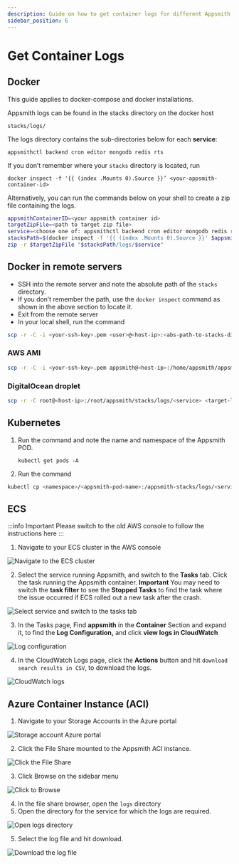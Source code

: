 ```yaml
---
description: Guide on how to get container logs for different Appsmith deployments
sidebar_position: 6
---
```


# Get Container Logs

## Docker

This guide applies to docker-compose and docker installations.

Appsmith logs can be found in the stacks directory on the docker host

`stacks/logs/`

The logs directory contains the sub-directories below for each **service**:

`appsmithctl backend cron editor mongodb redis rts`

If you don’t remember where your `stacks` directory is located, run

`docker inspect -f '{{ (index .Mounts 0).Source }}’ <your-appsmith-container-id>`

Alternatively, you can run the commands below on your shell to create a zip file containing the logs.

```bash
appsmithContainerID=<your appsmith container id>
targetZipFile=<path to target zip file>
service=<choose one of: appsmithctl backend cron editor mongodb redis rts | leave blank for all services>
stacksPath=$(docker inspect -f '{{ (index .Mounts 0).Source }}' $appsmithContainerID)
zip -r $targetZipFile "$stacksPath/logs/$service" 
```

## Docker in remote servers

- SSH into the remote server and note the absolute path of the `stacks` directory.
- If you don’t remember the path, use the `docker inspect` command as shown in the above section to locate it.
- Exit from the remote server
- In your local shell, run the command

```bash
scp -r -C -i <your-ssh-key>.pem <user>@<host-ip>:<abs-path-to-stacks-dir>/logs/<service> <target-local-dir>
```

### AWS AMI

```bash
scp -r -C -i <your-ssh-key>.pem appsmith@<host-ip>:/home/appsmith/appsmith/stacks/logs/<service> <target-local-dir>
```

### DigitalOcean droplet

```bash
scp -r -C root@<host-ip>:/root/appsmith/stacks/logs/<service> <target-local-dir>
```

## Kubernetes

1. Run the command and note the name and namespace of the Appsmith POD.
    
    `kubectl get pods -A`
    
2. Run the command

```bash
kubectl cp <namespace>/<appsmith-pod-name>:/appsmith-stacks/logs/<service> <target-local-dir>
```

## ECS

:::info Important
Please switch to the old AWS console to follow the instructions here
:::

1. Navigate to your ECS cluster in the AWS console

![Navigate to the ECS cluster](/img/navigate-ecs-cluster.png)

2. Select the service running Appsmith, and switch to the **Tasks** tab. Click the task running the Appsmith container.
**Important** You may need to switch the **task filter** to see the **Stopped Tasks** to find the task where the issue occurred if ECS rolled out a new task after the crash.

![Select service and switch to the tasks tab](/img/select-service.png)

3. In the Tasks page, Find **appsmith** in the **Container** Section and expand it, to find the **Log Configuration,** and click **view logs in CloudWatch**

![Log configuration](/img/log-configuration.png)

4. In the CloudWatch Logs page, click the **Actions** button and hit `download search results in CSV`, to download the logs.

![CloudWatch logs](/img/cloudwatch-logs.png)

## Azure Container Instance (ACI)

1. Navigate to your Storage Accounts in the Azure portal

![Storage account Azure portal](/img/storage-account-azure-portal.png)

2. Click the File Share mounted to the Appsmith ACI instance.

![Click the File Share](/img/file-share-mounted.png)

3. Click Browse on the sidebar menu

![Click to Browse](/img/browse-on-sidebar.png)

4. In the file share browser, open the `logs` directory
5. Open the directory for the service for which the logs are required.

![Open logs directory](/img/select-the-log-directory.png)

5. Select the log file and hit download.

![Download the log file](/img/download-log-file.png)